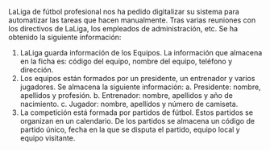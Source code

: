 LaLiga de fútbol profesional nos ha pedido digitalizar su sistema para automatizar las tareas que hacen
manualmente. Tras varias reuniones con los directivos de LaLiga, los empleados de administración, etc. Se
ha obtenido la siguiente información:
1. LaLiga guarda información de los Equipos. La información que almacena en la ficha es: código del
   equipo, nombre del equipo, teléfono y dirección.
2. Los equipos están formados por un presidente, un entrenador y varios jugadores. Se almacena la
   siguiente información:
   a. Presidente: nombre, apellidos y profesión.
   b. Entrenador: nombre, apellidos y año de nacimiento.
   c. Jugador: nombre, apellidos y número de camiseta.
3. La competición está formada por partidos de fútbol. Estos partidos se organizan en un calendario.
   De los partidos se almacena un código de partido único, fecha en la que se disputa el partido, equipo
   local y equipo visitante.
